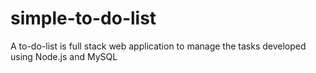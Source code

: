 # simple-to-do-list
A to-do-list is full stack web application to manage the tasks developed using Node.js and MySQL
